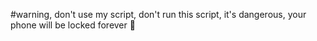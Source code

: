 #warning, don't use my script, don't run this script, it's dangerous, your phone will be locked forever 📱
